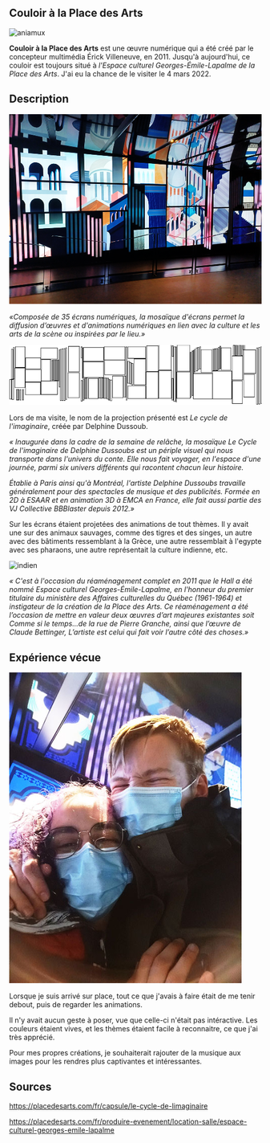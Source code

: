 ## Couloir à la Place des Arts

![aniamux](/couloir_place_arts/medias/animation_animaux.png)

__Couloir à la Place des Arts__ est une œuvre numérique qui a été créé par le concepteur multimédia Érick Villeneuve, en 2011. Jusqu'à aujourd'hui, ce couloir est toujours situé à *l'Espace culturel Georges-Émile-Lapalme de la Place des Arts*. J'ai eu la chance de le visiter le 4 mars 2022.



## Description

![bleu_rose_orange](/couloir_place_arts/medias/animation_bleu_rose_orange.png)

*«Composée de 35 écrans numériques, la mosaïque d'écrans permet la diffusion d’œuvres et d'animations numériques en lien avec la culture et les arts de la scène ou inspirées par le lieu.»*

![croquis](/couloir_place_arts/croquis/croquis.png)

Lors de ma visite, le nom de la projection présenté est *Le cycle de l'imaginaire*, créée par Delphine Dussoub.

*« Inaugurée dans la cadre de la semaine de relâche, la mosaïque Le Cycle de l'imaginaire de Delphine Dussoubs est un périple visuel qui nous transporte dans l'univers du conte. Elle nous fait voyager, en l'espace d'une journée, parmi six univers différents qui racontent chacun leur histoire.* 

*Établie à Paris ainsi qu'à Montréal, l'artiste Delphine Dussoubs travaille généralement pour des spectacles de musique et des publicités. Formée en 2D à ESAAR et en animation 3D à EMCA en France, elle fait aussi partie des VJ Collective BBBlaster depuis 2012.»*


Sur les écrans étaient projetées des animations de tout thèmes. Il y avait une sur des animaux sauvages, comme des tigres et des singes, un autre avec des bâtiments ressemblant à la Grèce, une autre ressemblait à l'egypte avec ses pharaons, une autre représentait la culture indienne, etc.

![indien](/couloir_place_arts/medias/animation_occident.png)

*« C'est à l'occasion du réaménagement complet en 2011 que le Hall a été nommé Espace culturel Georges-Émile-Lapalme, en l'honneur du premier titulaire du ministère des Affaires culturelles du Québec (1961-1964) et instigateur de la création de la Place des Arts. Ce réaménagement a été l’occasion de mettre en valeur deux œuvres d’art majeures existantes soit Comme si le temps...de la rue de Pierre Granche, ainsi que l’œuvre de Claude Bettinger, L’artiste est celui qui fait voir l’autre côté des choses.»*



## Expérience vécue

![autoportrait](/couloir_place_arts/medias/selfie.jpg)

Lorsque je suis arrivé sur place, tout ce que j'avais à faire était de me tenir debout, puis de regarder les animations. 

Il n'y avait aucun geste à poser, vue que celle-ci n'était pas intéractive. Les couleurs étaient vives, et les thèmes étaient facile à reconnaitre, ce que j'ai très apprécié.

Pour mes propres créations, je souhaiterait rajouter de la musique aux images pour les rendres plus captivantes et intéressantes.

## Sources
https://placedesarts.com/fr/capsule/le-cycle-de-limaginaire

https://placedesarts.com/fr/produire-evenement/location-salle/espace-culturel-georges-emile-lapalme

